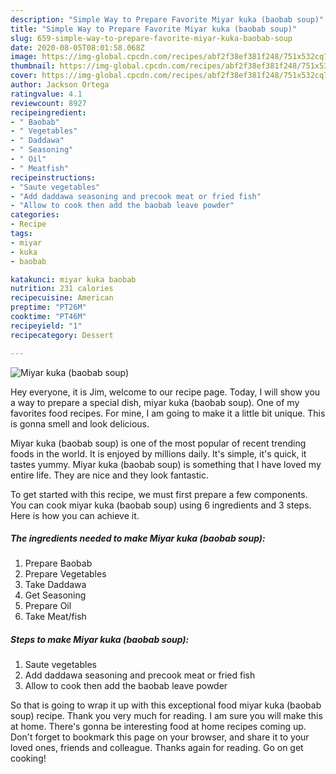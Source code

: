 ```yaml
---
description: "Simple Way to Prepare Favorite Miyar kuka (baobab soup)"
title: "Simple Way to Prepare Favorite Miyar kuka (baobab soup)"
slug: 659-simple-way-to-prepare-favorite-miyar-kuka-baobab-soup
date: 2020-08-05T08:01:58.068Z
image: https://img-global.cpcdn.com/recipes/abf2f38ef381f248/751x532cq70/miyar-kuka-baobab-soup-recipe-main-photo.jpg
thumbnail: https://img-global.cpcdn.com/recipes/abf2f38ef381f248/751x532cq70/miyar-kuka-baobab-soup-recipe-main-photo.jpg
cover: https://img-global.cpcdn.com/recipes/abf2f38ef381f248/751x532cq70/miyar-kuka-baobab-soup-recipe-main-photo.jpg
author: Jackson Ortega
ratingvalue: 4.1
reviewcount: 8927
recipeingredient:
- " Baobab"
- " Vegetables"
- " Daddawa"
- " Seasoning"
- " Oil"
- " Meatfish"
recipeinstructions:
- "Saute vegetables"
- "Add daddawa seasoning and precook meat or fried fish"
- "Allow to cook then add the baobab leave powder"
categories:
- Recipe
tags:
- miyar
- kuka
- baobab

katakunci: miyar kuka baobab 
nutrition: 231 calories
recipecuisine: American
preptime: "PT26M"
cooktime: "PT46M"
recipeyield: "1"
recipecategory: Dessert

---
```



![Miyar kuka (baobab soup)](https://img-global.cpcdn.com/recipes/abf2f38ef381f248/751x532cq70/miyar-kuka-baobab-soup-recipe-main-photo.jpg)

Hey everyone, it is Jim, welcome to our recipe page. Today, I will show you a way to prepare a special dish, miyar kuka (baobab soup). One of my favorites food recipes. For mine, I am going to make it a little bit unique. This is gonna smell and look delicious.



Miyar kuka (baobab soup) is one of the most popular of recent trending foods in the world. It is enjoyed by millions daily. It's simple, it's quick, it tastes yummy. Miyar kuka (baobab soup) is something that I have loved my entire life. They are nice and they look fantastic.


To get started with this recipe, we must first prepare a few components. You can cook miyar kuka (baobab soup) using 6 ingredients and 3 steps. Here is how you can achieve it.

<!--inarticleads1-->

##### The ingredients needed to make Miyar kuka (baobab soup):

1. Prepare  Baobab
1. Prepare  Vegetables
1. Take  Daddawa
1. Get  Seasoning
1. Prepare  Oil
1. Take  Meat/fish




<!--inarticleads2-->

##### Steps to make Miyar kuka (baobab soup):

1. Saute vegetables
1. Add daddawa seasoning and precook meat or fried fish
1. Allow to cook then add the baobab leave powder




So that is going to wrap it up with this exceptional food miyar kuka (baobab soup) recipe. Thank you very much for reading. I am sure you will make this at home. There's gonna be interesting food at home recipes coming up. Don't forget to bookmark this page on your browser, and share it to your loved ones, friends and colleague. Thanks again for reading. Go on get cooking!
